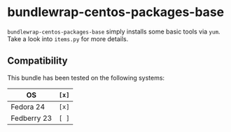 # bundlewrap-centos-packages-base

`bundlewrap-centos-packages-base` simply installs some basic tools via `yum`.
Take a look into `items.py` for more details.

## Compatibility

This bundle has been tested on the following systems:

| OS          | `[x]` |
| ----------- | ----- |
| Fedora 24   | `[x]` |
| Fedberry 23 | `[ ]` |
